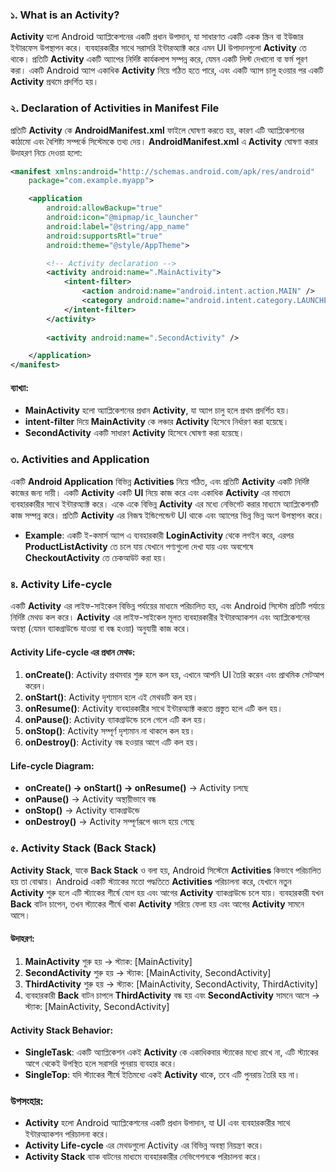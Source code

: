 ### ১. **What is an Activity?**
**Activity** হলো Android অ্যাপ্লিকেশনের একটি প্রধান উপাদান, যা সাধারণত একটি একক স্ক্রিন বা ইউজার ইন্টারফেস উপস্থাপন করে। ব্যবহারকারীর সাথে সরাসরি ইন্টারঅ্যাক্ট করে এমন UI উপাদানগুলো **Activity** তে থাকে। প্রতিটি **Activity** একটি অ্যাপের নির্দিষ্ট কার্যকলাপ সম্পন্ন করে, যেমন একটি লিস্ট দেখানো বা ফর্ম পূরণ করা। একটি Android অ্যাপ একাধিক **Activity** নিয়ে গঠিত হতে পারে, এবং একটি অ্যাপ চালু হওয়ার পর একটি **Activity** প্রথমে প্রদর্শিত হয়।

### ২. **Declaration of Activities in Manifest File**
প্রতিটি **Activity** কে **AndroidManifest.xml** ফাইলে ঘোষণা করতে হয়, কারণ এটি অ্যাপ্লিকেশনের কাঠামো এবং বৈশিষ্ট্য সম্পর্কে সিস্টেমকে তথ্য দেয়। **AndroidManifest.xml** এ **Activity** ঘোষণা করার উদাহরণ নিচে দেওয়া হলো:

```xml
<manifest xmlns:android="http://schemas.android.com/apk/res/android"
    package="com.example.myapp">

    <application
        android:allowBackup="true"
        android:icon="@mipmap/ic_launcher"
        android:label="@string/app_name"
        android:supportsRtl="true"
        android:theme="@style/AppTheme">

        <!-- Activity declaration -->
        <activity android:name=".MainActivity">
            <intent-filter>
                <action android:name="android.intent.action.MAIN" />
                <category android:name="android.intent.category.LAUNCHER" />
            </intent-filter>
        </activity>
        
        <activity android:name=".SecondActivity" />

    </application>
</manifest>
```

#### ব্যাখ্যা:
- **MainActivity** হলো অ্যাপ্লিকেশনের প্রধান **Activity**, যা অ্যাপ চালু হলে প্রথম প্রদর্শিত হয়।
- **intent-filter** দিয়ে **MainActivity** কে লঞ্চার **Activity** হিসেবে নির্ধারণ করা হয়েছে।
- **SecondActivity** একটি সাধারণ **Activity** হিসেবে ঘোষণা করা হয়েছে।

### ৩. **Activities and Application**
একটি **Android Application** বিভিন্ন **Activities** নিয়ে গঠিত, এবং প্রতিটি **Activity** একটি নির্দিষ্ট কাজের জন্য দায়ী। একটি **Activity** একটি **UI** নিয়ে কাজ করে এবং একাধিক **Activity** এর মাধ্যমে ব্যবহারকারীর সাথে ইন্টারঅ্যাক্ট করে। একে একে বিভিন্ন **Activity** এর মধ্যে নেভিগেট করার মাধ্যমে অ্যাপ্লিকেশনটি কাজ সম্পন্ন করে। প্রতিটি **Activity** এর নিজস্ব ইন্ডিপেন্ডেন্ট UI থাকে এবং অ্যাপের ভিন্ন ভিন্ন অংশ উপস্থাপন করে।

- **Example**: একটি ই-কমার্স অ্যাপ এ ব্যবহারকারী **LoginActivity** থেকে লগইন করে, এরপর **ProductListActivity** তে চলে যায় যেখানে পণ্যগুলো দেখা যায় এবং অবশেষে **CheckoutActivity** তে চেকআউট করা হয়।

### ৪. **Activity Life-cycle**
একটি **Activity** এর লাইফ-সাইকেল বিভিন্ন পর্যায়ের মাধ্যমে পরিচালিত হয়, এবং Android সিস্টেম প্রতিটি পর্যায়ে নির্দিষ্ট মেথড কল করে। **Activity** এর লাইফ-সাইকেল মূলত ব্যবহারকারীর ইন্টারঅ্যাকশন এবং অ্যাপ্লিকেশনের অবস্থা (যেমন ব্যাকগ্রাউন্ডে যাওয়া বা বন্ধ হওয়া) অনুযায়ী কাজ করে।

#### Activity Life-cycle এর প্রধান মেথড:
1. **onCreate()**: Activity প্রথমবার শুরু হলে কল হয়, এখানে আপনি UI তৈরি করেন এবং প্রাথমিক সেটআপ করেন।
2. **onStart()**: Activity দৃশ্যমান হলে এই মেথডটি কল হয়।
3. **onResume()**: Activity ব্যবহারকারীর সাথে ইন্টারঅ্যাক্ট করতে প্রস্তুত হলে এটি কল হয়।
4. **onPause()**: Activity ব্যাকগ্রাউন্ডে চলে গেলে এটি কল হয়।
5. **onStop()**: Activity সম্পূর্ণ দৃশ্যমান না থাকলে কল হয়।
6. **onDestroy()**: Activity বন্ধ হওয়ার আগে এটি কল হয়।

#### Life-cycle Diagram:

- **onCreate() → onStart() → onResume()** → Activity চলছে
- **onPause()** → Activity অস্থায়ীভাবে বন্ধ
- **onStop()** → Activity ব্যাকগ্রাউন্ডে
- **onDestroy()** → Activity সম্পূর্ণরূপে ধ্বংস হয়ে গেছে

### ৫. **Activity Stack (Back Stack)**
**Activity Stack**, যাকে **Back Stack** ও বলা হয়, Android সিস্টেমে **Activities** কিভাবে পরিচালিত হয় তা বোঝায়। Android একটি স্ট্যাকের মতো পদ্ধতিতে **Activities** পরিচালনা করে, যেখানে নতুন **Activity** শুরু হলে এটি স্ট্যাকের শীর্ষে যোগ হয় এবং আগের **Activity** ব্যাকগ্রাউন্ডে চলে যায়। ব্যবহারকারী যখন **Back** বাটন চাপেন, তখন স্ট্যাকের শীর্ষে থাকা **Activity** সরিয়ে ফেলা হয় এবং আগের **Activity** সামনে আসে।

#### উদাহরণ:
1. **MainActivity** শুরু হয় → স্ট্যাক: [MainActivity]
2. **SecondActivity** শুরু হয় → স্ট্যাক: [MainActivity, SecondActivity]
3. **ThirdActivity** শুরু হয় → স্ট্যাক: [MainActivity, SecondActivity, ThirdActivity]
4. ব্যবহারকারী **Back** বাটন চাপলে **ThirdActivity** বন্ধ হয় এবং **SecondActivity** সামনে আসে → স্ট্যাক: [MainActivity, SecondActivity]

#### Activity Stack Behavior:
- **SingleTask**: একটি অ্যাপ্লিকেশন একই **Activity** কে একাধিকবার স্ট্যাকের মধ্যে রাখে না, এটি স্ট্যাকের আগে থেকেই উপস্থিত হলে সরাসরি পুনরায় ব্যবহার করে।
- **SingleTop**: যদি স্ট্যাকের শীর্ষে ইতিমধ্যে একই **Activity** থাকে, তবে এটি পুনরায় তৈরি হয় না।
  
### উপসংহার:
- **Activity** হলো Android অ্যাপ্লিকেশনের একটি প্রধান উপাদান, যা UI এবং ব্যবহারকারীর সাথে ইন্টারঅ্যাকশন পরিচালনা করে।
- **Activity Life-cycle** এর মেথডগুলো Activity এর বিভিন্ন অবস্থা নিয়ন্ত্রণ করে।
- **Activity Stack** ব্যাক বাটনের মাধ্যমে ব্যবহারকারীর নেভিগেশনকে পরিচালনা করে।